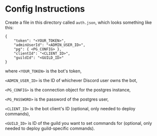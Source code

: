 # Config Instructions

Create a file in this directory called `auth.json`, which looks something like this:

```
{
    "token": "<YOUR_TOKEN>",
    "adminUserId": "<ADMIN_USER_ID>",
    "pg": { <PG_CONFIG> },
    "clientId": "<CLIENT_ID>",
    "guildId": "<GUILD_ID>"
}
```

where `<YOUR_TOKEN>` is the bot's token,

`<ADMIN_USER_ID>` is the ID of whichever Discord user owns the bot,

`<PG_CONFIG>` is the connection object for the postgres instance,

`<PG_PASSWORD>` is the password of the postgres user,

`<CLIENT_ID>` is the bot client's ID (optional, only needed to deploy commands),

`<GUILD_ID>` is ID of the guild you want to set commands for (optional, only needed to deploy guild-specific commands).
